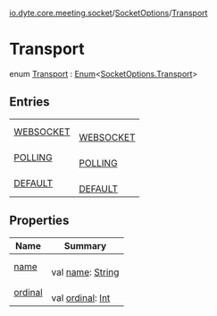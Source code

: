 [io.dyte.core.meeting.socket](../../index.md)/[SocketOptions](../index.md)/[Transport](index.md)

# Transport


enum [Transport](index.md) : [Enum](https://kotlinlang.org/api/latest/jvm/stdlib/kotlin/-enum/index.html)&lt;[SocketOptions.Transport](index.md)&gt;

## Entries

| | |
|---|---|
| [WEBSOCKET](-w-e-b-s-o-c-k-e-t/index.md) | <br/>[WEBSOCKET](-w-e-b-s-o-c-k-e-t/index.md) |
| [POLLING](-p-o-l-l-i-n-g/index.md) | <br/>[POLLING](-p-o-l-l-i-n-g/index.md) |
| [DEFAULT](-d-e-f-a-u-l-t/index.md) | <br/>[DEFAULT](-d-e-f-a-u-l-t/index.md) |

## Properties

| Name | Summary |
|---|---|
| [name](../../../com.dyte.mobilecorekmm.models/-dyte-message-type/-p-o-l-l/index.md#-372974862%2FProperties%2F-132266010) | <br/>val [name](../../../com.dyte.mobilecorekmm.models/-dyte-message-type/-p-o-l-l/index.md#-372974862%2FProperties%2F-132266010): [String](https://kotlinlang.org/api/latest/jvm/stdlib/kotlin/-string/index.html) |
| [ordinal](../../../com.dyte.mobilecorekmm.models/-dyte-message-type/-p-o-l-l/index.md#-739389684%2FProperties%2F-132266010) | <br/>val [ordinal](../../../com.dyte.mobilecorekmm.models/-dyte-message-type/-p-o-l-l/index.md#-739389684%2FProperties%2F-132266010): [Int](https://kotlinlang.org/api/latest/jvm/stdlib/kotlin/-int/index.html) |
